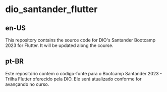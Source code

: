 # dio_santander_flutter

## en-US

This repository contains the source code for DIO's Santander Bootcamp 2023 for Flutter. It will be updated along the course.

## pt-BR

Este repositório contem o código-fonte para o Bootcamp Santander 2023 - Trilha Flutter oferecido pela DIO. Ele será atualizado conforme for avançando no curso.
